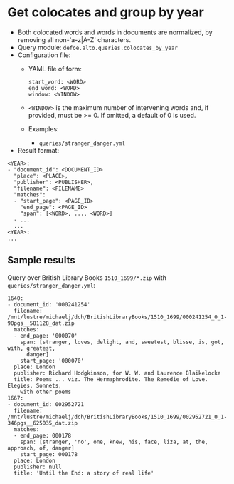 # Get colocates and group by year

* Both colocated words and words in documents are normalized, by removing all non-'a-z|A-Z' characters.
* Query module: `defoe.alto.queries.colocates_by_year`
* Configuration file:
  - YAML file of form:

    ```
    start_word: <WORD>
    end_word: <WORD>
    window: <WINDOW>
    ```

  - `<WINDOW>` is the maximum number of intervening words and, if
    provided, must be >= 0. If omitted, a default of 0 is used.
  - Examples:
    - `queries/stranger_danger.yml`
* Result format:

```
<YEAR>:
- "document_id": <DOCUMENT_ID>
  "place": <PLACE>,
  "publisher": <PUBLISHER>,
  "filename": <FILENAME>
  "matches":
  - "start_page": <PAGE_ID>
    "end_page": <PAGE_ID>
    "span": [<WORD>, ..., <WORD>]
  - ...
  ...
<YEAR>:
...
```

## Sample results

Query over British Library Books `1510_1699/*.zip` with `queries/stranger_danger.yml`:

```
1640:
- document_id: '000241254'
  filename: /mnt/lustre/michaelj/dch/BritishLibraryBooks/1510_1699/000241254_0_1-90pgs__581128_dat.zip
  matches:
  - end_page: '000070'
    span: [stranger, loves, delight, and, sweetest, blisse, is, got, with, greatest,
      danger]
    start_page: '000070'
  place: London
  publisher: Richard Hodgkinson, for W. W. and Laurence Blaikelocke
  title: Poems ... viz. The Hermaphrodite. The Remedie of Love. Elegies. Sonnets,
    with other poems
1667:
- document_id: 002952721
  filename: /mnt/lustre/michaelj/dch/BritishLibraryBooks/1510_1699/002952721_0_1-346pgs__625035_dat.zip
  matches:
  - end_page: 000178
    span: [stranger, 'no', one, knew, his, face, liza, at, the, approach, of, danger]
    start_page: 000178
  place: London
  publisher: null
  title: 'Until the End: a story of real life'
```
